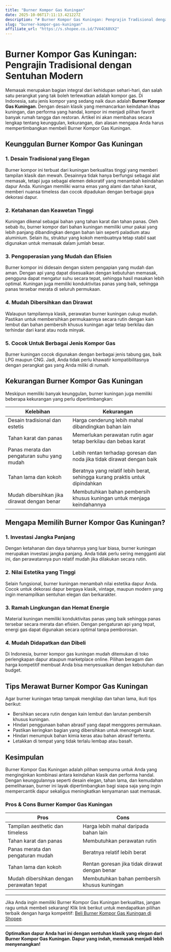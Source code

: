 ```yaml
---
title: "Burner Kompor Gas Kuningan"
date: 2025-10-06T17:11:13.421227Z
description: "# Burner Kompor Gas Kuningan: Pengrajin Tradisional dengan Sentuhan Modern..."
slug: "burner-kompor-gas-kuningan"
affiliate_url: "https://s.shopee.co.id/7V44C68VX2"
---
```

# Burner Kompor Gas Kuningan: Pengrajin Tradisional dengan Sentuhan Modern

Memasak merupakan bagian integral dari kehidupan sehari-hari, dan salah satu perangkat yang tak boleh terlewatkan adalah kompor gas. Di Indonesia, satu jenis kompor yang sedang naik daun adalah **Burner Kompor Gas Kuningan**. Dengan desain klasik yang memancarkan keindahan khas kuningan, dan performa yang handal, kompor ini menjadi pilihan favorit banyak rumah tangga dan restoran. Artikel ini akan membahas secara lengkap tentang keunggulan, kekurangan, dan alasan mengapa Anda harus mempertimbangkan membeli Burner Kompor Gas Kuningan.

## Keunggulan Burner Kompor Gas Kuningan

### 1. Desain Tradisional yang Elegan

Burner kompor ini terbuat dari kuningan berkualitas tinggi yang memberi tampilan klasik dan mewah. Desainnya tidak hanya berfungsi sebagai alat memasak, tetapi juga sebagai elemen dekoratif yang menambah keindahan dapur Anda. Kuningan memiliki warna emas yang alami dan tahan karat, memberi nuansa timeless dan cocok dipadukan dengan berbagai gaya dekorasi dapur.

### 2. Ketahanan dan Keawetan Tinggi

Kuningan dikenal sebagai bahan yang tahan karat dan tahan panas. Oleh sebab itu, burner kompor dari bahan kuningan memiliki umur pakai yang lebih panjang dibandingkan dengan bahan lain seperti paladium atau aluminium. Selain itu, struktur yang kokoh membuatnya tetap stabil saat digunakan untuk memasak dalam jumlah besar.

### 3. Pengoperasian yang Mudah dan Efisien

Burner kompor ini didesain dengan sistem pengapian yang mudah dan aman. Dengan api yang dapat disesuaikan dengan kebutuhan memasak, pengguna dapat mengatur suhu secara tepat, sehingga hasil masakan lebih optimal. Kuningan juga memiliki konduktivitas panas yang baik, sehingga panas tersebar merata di seluruh permukaan.

### 4. Mudah Dibersihkan dan Dirawat

Walaupun tampilannya klasik, perawatan burner kuningan cukup mudah. Pastikan untuk membersihkan permukaannya secara rutin dengan kain lembut dan bahan pembersih khusus kuningan agar tetap berkilau dan terhindar dari karat atau noda minyak.

### 5. Cocok Untuk Berbagai Jenis Kompor Gas

Burner kuningan cocok digunakan dengan berbagai jenis tabung gas, baik LPG maupun CNG. Jadi, Anda tidak perlu khawatir kompatibilitasnya dengan perangkat gas yang Anda miliki di rumah.

## Kekurangan Burner Kompor Gas Kuningan

Meskipun memiliki banyak keunggulan, burner kuningan juga memiliki beberapa kekurangan yang perlu dipertimbangkan:

| **Kelebihan**                                           | **Kekurangan**                                                                               |
|----------------------------------------------------------|----------------------------------------------------------------------------------------------|
| Desain tradisional dan estetis                          | Harga cenderung lebih mahal dibandingkan bahan lain                                      |
| Tahan karat dan panas                                    | Memerlukan perawatan rutin agar tetap berkilau dan bebas karat                          |
| Panas merata dan pengaturan suhu yang mudah             | Lebih rentan terhadap goresan dan noda jika tidak dirawat dengan baik                     |
| Tahan lama dan kokoh                                    | Beratnya yang relatif lebih berat, sehingga kurang praktis untuk dipindahkan              |
| Mudah dibersihkan jika dirawat dengan benar             | Membutuhkan bahan pembersih khusus kuningan untuk menjaga keindahannya                   |

## Mengapa Memilih Burner Kompor Gas Kuningan?

### 1. Investasi Jangka Panjang

Dengan ketahanan dan daya tahannya yang luar biasa, burner kuningan merupakan investasi jangka panjang. Anda tidak perlu sering mengganti alat ini, dan perawatannya pun relatif mudah jika dilakukan secara rutin.

### 2. Nilai Estetika yang Tinggi

Selain fungsional, burner kuningan menambah nilai estetika dapur Anda. Cocok untuk dekorasi dapur bergaya klasik, vintage, maupun modern yang ingin menampilkan sentuhan elegan dan berkarakter.

### 3. Ramah Lingkungan dan Hemat Energie

Material kuningan memiliki konduktivitas panas yang baik sehingga panas tersebar secara merata dan efisien. Dengan pengaturan api yang tepat, energi gas dapat digunakan secara optimal tanpa pemborosan.

### 4. Mudah Didapatkan dan Dibeli

Di Indonesia, burner kompor gas kuningan mudah ditemukan di toko perlengkapan dapur ataupun marketplace online. Pilihan beragam dan harga kompetitif membuat Anda bisa menyesuaikan dengan kebutuhan dan budget.

## Tips Merawat Burner Kompor Gas Kuningan

Agar burner kuningan tetap tampak mengkilap dan tahan lama, ikuti tips berikut:

- Bersihkan secara rutin dengan kain lembut dan larutan pembersih khusus kuningan.
- Hindari penggunaan bahan abrasif yang dapat menggores permukaan.
- Pastikan keringkan bagian yang dibersihkan untuk mencegah karat.
- Hindari menumpuk bahan kimia keras atau bahan abrasif tertentu.
- Letakkan di tempat yang tidak terlalu lembap atau basah.

## Kesimpulan

Burner Kompor Gas Kuningan adalah pilihan sempurna untuk Anda yang menginginkan kombinasi antara keindahan klasik dan performa handal. Dengan keunggulannya seperti desain elegan, tahan lama, dan kemudahan pemeliharaan, burner ini layak dipertimbangkan bagi siapa saja yang ingin mempercantik dapur sekaligus meningkatkan kenyamanan saat memasak.

### Pros & Cons Burner Kompor Gas Kuningan

| **Pros** | **Cons** |
|------------|--------------|
| Tampilan aesthetic dan timeless | Harga lebih mahal daripada bahan lain |
| Tahan karat dan panas | Membutuhkan perawatan rutin |
| Panas merata dan pengaturan mudah | Beratnya relatif lebih berat |
| Tahan lama dan kokoh | Rentan goresan jika tidak dirawat dengan benar |
| Mudah dibersihkan dengan perawatan tepat | Membutuhkan bahan pembersih khusus kuningan |

---

Jika Anda ingin memiliki Burner Kompor Gas Kuningan berkualitas, jangan ragu untuk membeli sekarang! Klik link berikut untuk mendapatkan pilihan terbaik dengan harga kompetitif: [Beli Burner Kompor Gas Kuningan di Shopee](https://s.shopee.co.id/7V44C68VX2).

---

**Optimalkan dapur Anda hari ini dengan sentuhan klasik yang elegan dari Burner Kompor Gas Kuningan. Dapur yang indah, memasak menjadi lebih menyenangkan!**